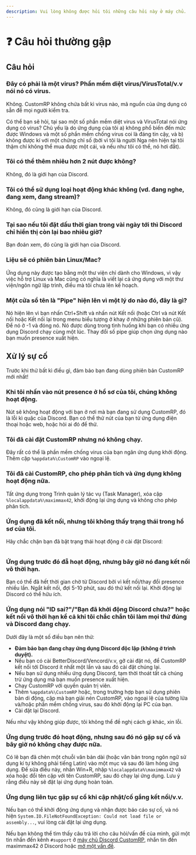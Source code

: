 ```yaml
---
description: Vui lòng không được hỏi tôi những câu hỏi này ở máy chủ.
---
```


# ❓ Câu hỏi thường gập

## Câu hỏi

### Đây có phải là một virus? Phần mềm diệt virus/VirusTotal/v.v nói nó có virus.

Không. CustomRP không chứa bất kì virus nào, mã nguồn của ứng dụng có sẵn để mọi người kiểm tra.

Có thể bạn sẽ hỏi, tại sao một số phần mềm diệt virus và VirusTotal nói ứng dụng có virus? Chủ yếu là do ứng dụng của tôi a) không phổ biến đến mức được Windows và một số phần mềm chống virus coi là đáng tin cậy, và b) không được kí với một chứng chỉ số (bởi vì tôi là người Nga nên hiện tại tôi thậm chí không thể mua được một cái, và nếu như tôi có thể, nó hơi đắt).

### Tôi có thể thêm nhiêu hơn 2 nút được không?

Không, đó là giới hạn của Discord.

### Tôi có thể sử dụng loại hoạt động khác không (vd. đang nghe, đang xem, đang stream)?

Không, đó cũng là giới hạn của Discord.

### Tại sao nếu tôi đặt dấu thời gian trong vài ngày tới thì Discord chỉ hiển thị còn lại bao nhiêu giờ?

Bạn đoán xem, đó cũng là giới hạn của Discord.

### Liệu sẽ có phiên bản Linux/Mac?

Ứng dụng này được tạo bằng một thư viện chỉ dành cho Windows, vì vậy việc hỗ trợ Linux và Mac cũng có nghĩa là viết lại cả ứng dụng với một thư viện/ngôn ngữ lập trình, điều mà tôi chưa lên kế hoạch.

### Một cửa sổ tên là "Pipe" hiện lên vì một lý do nào đó, đây là gì?

Nó hiện lên vì bạn nhấn Ctrl+Shift và nhấn nút Kết nối (hoặc Ctrl và nút Kết nối hoặc Kết nối lại trong menu biểu tượng ở khay ở những phiên bản cũ). Để nó ở -1 và đóng nó. Nó được dùng trong tình huống khi bạn có nhiều ứng dụng Discord chạy cùng một lúc. Thay đổi số pipe giúp chọn ứng dụng nào bạn muốn presence xuất hiện.

## Xử lý sự cố

Trước khi thử bất kì điều gì, đảm bảo bạn đang dùng phiên bản CustomRP mới nhất!

### Khi tôi nhấn vào nút presence ở hồ sơ của tôi, chúng không hoạt động.

Nút sẽ không hoạt động với bạn ở nơi mà bạn đang sử dụng CustomRP, đó là lỗi kì quặc của Discord. Bạn có thể thử nút của bạn từ ứng dụng điện thoại hoặc web, hoặc hỏi ai đó để thử.

### Tôi đã cài đặt CustomRP nhưng nó không chạy.

Đây rất có thể là phần mềm chống virus của bạn ngăn ứng dụng khởi động. Thêm cặp `%appdata%\CustomRP` vào ngoại lệ.

### Tôi đã cài CustomRP, cho phép phân tích và ứng dụng không hoạt động nữa.

Tất ứng dụng trong Trình quản lý tác vụ (Task Manager), xóa cặp `%localappdata%\maximmax42`, khởi động lại ứng dụng và không cho phép phân tích.

### Ứng dụng đã kết nối, nhưng tôi không thấy trạng thái trong hồ sơ của tôi.

Hãy chắc chặn bạn đã bật trạng thái hoạt động ở cài đặt Discord:

<figure><img src="https://user-images.githubusercontent.com/65167922/282306100-83582007-85b1-40fb-9f14-881c6d06d975.png" alt=""><figcaption></figcaption></figure>

### Ứng dụng trước đó đẵ hoạt động, nhưng bây giờ nó đang kết nối vô thời hạn.

Bạn có thể đã hết thời gian chờ từ Discord bởi vì kết nối/thay đổi presence nhiều lần. Ngắt kết nối, đợi 5-10 phút, sau đó thử kết nối lại. Khởi động lại Discord có thể hữu ích.

### Ứng dụng nói "ID sai?"/"Bạn đã khởi động Discord chưa?" hoặc kết nối vô thời hạn kể cả khi tôi chắc chắn tôi làm mọi thứ đúng và Discord đang chạy.

Dưới đây là một số điều bạn nên thử:
- **Đảm bảo bạn đang chạy ứng dụng Discord độc lập (không ở trình duyệt).**
- Nếu bạn có cài BetterDiscord/Vencord/v.v, gỡ cài đặt nó, để CustomRP kết nối tới Discord ít nhất một lần và sau đó cài đặt chúng lại.
- Nếu bạn sử dụng nhiều ứng dụng Discord, tạm thời thoát tất cả chúng trừ ứng dụng mà bạn muốn presence xuất hiện.
- Chạy CustomRP với quyền quản trị viên.
- Thêm `%appdata%\CustomRP` hoặc, trong trường hợp bạn sử dụng phiên bản di động, cặp mà bạn giải nén CustomRP, vào ngoại lệ của tường lửa và/hoặc phần mềm chống virus, sau đó khởi động lại PC của bạn.
- Cài đặt lại Discord.

Nếu như vậy không giúp được, tôi không thể đề nghị cách gì khác, xin lỗi.

### Ứng dụng trước đó hoạt động, nhưng sau đó nó gặp sự cố và bây giờ nó không chạy được nữa.

Có lẽ bạn đã chèn một chuỗi văn bản dài (hoặc văn bản trong ngôn ngữ sử dụng kí tự không phải tiếng Latin) vào một mục và sau đó làm hỏng ứng dụng. Để sửa điều này, nhấn Win+R, nhập `%localappdata%\maximmax42` và xóa hoặc đổi tên cặp với tên CustomRP, sau đó chạy lại ứng dụng. Lưu ý rằng điều này sẽ đặt lại ứng dụng hoàn toàn.

### Ứng dụng liên tục gặp sự cố khi cập nhật/cố gắng kết nối/v.v.

Nếu bạn có thể khởi động ứng dụng và nhận được báo cáo sự cố, và nó hiện `System.IO.FileNotFoundException: Could not load file or assembly...`, vui lòng cài đặt lại ứng dụng.

Nếu bạn không thể tìm thấy câu trả lời cho câu hỏi/vấn đề của mình, gửi một tin nhắn đến kênh `#support` ở [máy chủ Discord CustomRP](https://www.customrp.xyz/discordserver), nhắn tin đến maximmax42 ở Discord hoặc [mở một vấn đề](https://github.com/maximmax42/Discord-CustomRP/issues/new/choose).
